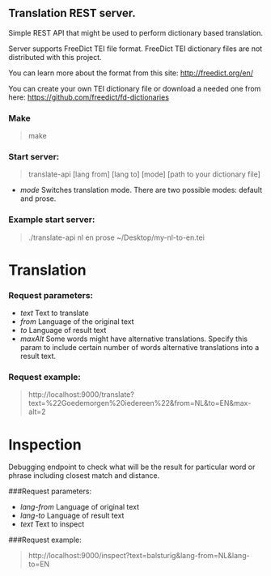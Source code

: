 ## Translation REST server.

Simple REST API that might be used to perform dictionary based translation.

Server supports FreeDict TEI file format.
FreeDict TEI dictionary files are not distributed with this project.

You can learn more about the format from this site: http://freedict.org/en/

You can create your own TEI dictionary file or download a needed one from here: https://github.com/freedict/fd-dictionaries

### Make
 > make

### Start server:
 > translate-api [lang from] [lang to] [mode] [path to your dictionary file]
- *mode* Switches translation mode. There are two possible modes: default and prose.

### Example start server:
> ./translate-api nl en prose ~/Desktop/my-nl-to-en.tei

# Translation

### Request parameters:
- *text*    Text to translate
- *from*    Language of the original text 
- *to*      Language of result text
- *maxAlt* Some words might have alternative translations. Specify this param to include certain number of
            words alternative translations into a result text.

### Request example:
> http://localhost:9000/translate?text=%22Goedemorgen%20iedereen%22&from=NL&to=EN&max-alt=2

# Inspection

Debugging endpoint to check what will be the result for particular word or phrase including closest match and distance.

###Request parameters:
- *lang-from* Language of original text
- *lang-to* Language of result text
- *text* Text to inspect

###Request example:
> http://localhost:9000/inspect?text=balsturig&lang-from=NL&lang-to=EN